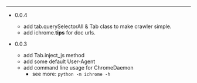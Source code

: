 


---

- 0.0.4

    - add tab.querySelectorAll & Tab class to make crawler simple.
    - add ichrome.__tips__ for doc urls.

- 0.0.3

    - add Tab.inject_js method
    - add some default User-Agent
    - add command line usage for ChromeDaemon 
        - see more: `python -m ichrome -h`
